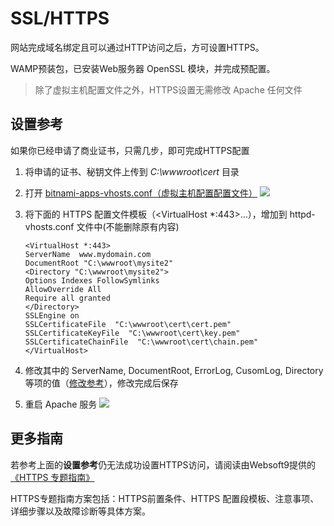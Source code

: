 # SSL/HTTPS

网站完成域名绑定且可以通过HTTP访问之后，方可设置HTTPS。

WAMP预装包，已安装Web服务器 OpenSSL 模块，并完成预配置。

> 除了虚拟主机配置文件之外，HTTPS设置无需修改 Apache 任何文件

## 设置参考

如果你已经申请了商业证书，只需几步，即可完成HTTPS配置

1. 将申请的证书、秘钥文件上传到 *C:\wwwroot\cert* 目录

2. 打开 [bitnami-apps-vhosts.conf（虚拟主机配置配置文件）](/zh/stack-components.md#apache) 
   ![](https://libs.websoft9.com/Websoft9/DocsPicture/zh/wamp/wamp-addmorevhostconfig-websoft9.png)

3. 将下面的 HTTPS 配置文件模板（<VirtualHost *:443>...</VirtualHost>），增加到 httpd-vhosts.conf 文件中(不能删除原有内容)

    ```
    <VirtualHost *:443>
    ServerName  www.mydomain.com
    DocumentRoot "C:\wwwroot\mysite2"
    <Directory "C:\wwwroot\mysite2">
    Options Indexes FollowSymlinks
    AllowOverride All
    Require all granted
    </Directory>
    SSLEngine on
    SSLCertificateFile  "C:\wwwroot\cert\cert.pem"
    SSLCertificateKeyFile  "C:\wwwroot\cert\key.pem"
    SSLCertificateChainFile  "C:\wwwroot\cert\chain.pem"
    </VirtualHost>
    ```

7. 修改其中的 ServerName, DocumentRoot, ErrorLog, CusomLog, Directory等项的值（[修改参考](/zh/solution-deployment.html#virtualhost)），修改完成后保存

8. 重启 Apache 服务 
   ![](https://libs.websoft9.com/Websoft9/DocsPicture/zh/wamp/wamp-bitnami001-websoft9.png)

## 更多指南

若参考上面的**设置参考**仍无法成功设置HTTPS访问，请阅读由Websoft9提供的 [《HTTPS 专题指南》](https://support.websoft9.com/docs/faq/zh/tech-https.html#apache)

HTTPS专题指南方案包括：HTTPS前置条件、HTTPS 配置段模板、注意事项、详细步骤以及故障诊断等具体方案。